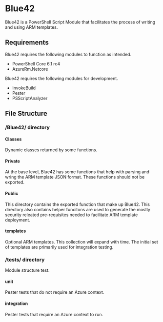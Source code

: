 
# Blue42

Blue42 is a PowerShell Script Module that facilitates the process of writing and using ARM templates.

## Requirements

Blue42 requires the following modules to function as intended.

+ PowerShell Core 6.1 rc4
+ AzureRm.Netcore

Blue42 requires the following modules for development.

+ InvokeBuild
+ Pester
+ PSScriptAnalyzer

## File Structure

### /Blue42/ directory

#### Classes

Dynamic classes returned by some functions.

#### Private

At the base level, Blue42 has some functions that help with parsing and wring the ARM template JSON format. These functions should not be exported.

#### Public

This directory contains the exported function that make up Blue42. This directory also contains helper funcitons are used to generate the mostly security releated pre-requisites needed to facilitate ARM template deployment.

#### templates

Optional ARM templates. This collection will expand with time. The initial set of templates are primarily used for integration testing.

### /tests/ directory

Module structure test.

#### unit

Pester tests that do not require an Azure context.

#### integration

Pester tests that require an Azure context to run.